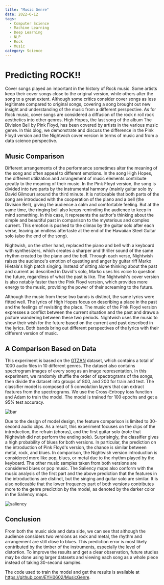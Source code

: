 ```yaml
---
title: "Music Genre"
date: 2022-6-12
tags:
  - Computer Science
  - Machine Learning
  - Deep Learning
  - NLP
  - Rock
  - Music
category: Science
---
```


# Predicting ROCK!!

Cover songs played an important in the history of Rock music. Some artists keep their cover songs close to the original version, while others alter the song to a great extent. Although some critics consider cover songs as less legitimate compared to original songs, covering a song brought out new insight and understanding of the music from a different perspective. As for Rock music, cover songs are considered a diffusion of the rock n roll rock aesthetics into other genres. High Hopes, the last song of the album The Division Bell by Pink Floyd, has been covered by artists in the various music genre. In this blog, we demonstrate and discuss the difference in the Pink Floyd version and the Nightwish cover version in terms of music and from a data science perspective.

## Music Comparison

Different arrangements of the performance sometimes alter the meaning of the song and often appeal to different emotions. In the song High Hopes, the different utilization and arrangement of music elements contribute greatly to the meaning of their music. In the Pink Floyd version, the song is divided into two parts by the instrumental harmony (mainly guitar solo by David Gilmour) around the third minute. It is noticeable that both parts of the song are introduced with the cooperation of the piano and a bell (the Division Bell), giving the audience a calm and comfortable feeling. But at the same time, the ringing bell also keeps reminding the audience to keep in mind something. In this case, it represents the author's thinking about the simple and beautiful past in comparison to the mysterious and complex current. This emotion is pushed to the climax by the guitar solo after each verse, leaving an endless aftertaste at the end of the Hawaiian Steel Guitar solo (also the end of the song).

Nightwish, on the other hand, replaced the piano and bell with a keyboard with synthesizers, which creates a sharper and thriller sound of the same rhythm created by the piano and the bell. Through each verse, Nightwish raises the audience's emotion of questing and anger by guitar riff Marko Hietala's high patch singing. Instead of sitting alone thinking about the past and current as described in David's solo, Marko uses his voice to question the future, regardless of what the past is like. The Nightwish's cover version is also notably faster than the Pink Floyd version, which provides more energy to the music, providing the power of their screaming to the future.

Although the music from these two bands is distinct, the same lyrics were fitted well. The lyrics of High Hopes focus on describing a place in the past and the feelings of revisiting the place. The music of the Pink Floyd version expresses a conflict between the current situation and the past and draws a picture wandering between these two periods. Nightwish uses the music to show their wish for the future based on the current and past described in the lyrics. Both bands bring out different perspectives of the lyrics with their different version of music.

## A Comparison Based on Data

This experiment is based on the [GTZAN](https://www.kaggle.com/code/andradaolteanu/work-w-audio-data-visualise-classify-recommend/) dataset, which contains a total of 1000 audio files in 10 different genres. The dataset also contains spectrogram images of every song as an image representation. In this experiment, we randomly shuffle the order of spectrograms of the songs, then divide the dataset into groups of 800, and 200 for train and test. The classifier model is composed of 5 convolution layers that can extract features from the spectrograms. We use the Cross-Entropy loss function and Adam to train the model. The model is trained for 100 epochs and get a 95% test accuracy.

![bar](/images/bar2.png)

Due to the design of model design, the feature comparison is limited to 30-second audio clips. As a result, this experiment focuses on the clips of the introduction, the refrain (chorus), and the first guitar solo (note that Nightwish did not perform the ending solo). Surprisingly, the classifier gives a high probability of blues for both versions. In particular, the prediction on the introduction of Pink Floyd's version, the chance is similar between metal, rock, and blues. In comparison, the Nightwish version introduction is considered more like pop, blues, or metal due to the rhythm played by the keyboard. The other music samples taken from both versions are considered blues or pop music. The Saliency maps also conform with the music analysis of the first part and the above prediction that the features in the introductions are distinct, but the singing and guitar solo are similar. It is also noticeable that the lower frequency part of both versions contributes more to the genre prediction by the model, as denoted by the darker color in the Saliency maps.

![saliency](/images/saliency2.png)

## Conclusion
From both the music side and data side, we can see that although the audience considers two versions as rock and metal, the rhythm and arrangement are still close to blues. This prediction error is most likely contributed by the timber of the instruments, especially the level of distortion. To improve the results and get a clear observation, future studies may be done using larger datasets and viewing each song as a whole piece instead of taking 30-second samples.

The code used to train the model and get the results is available at https://github.com/EYH0602/MusicGenre.

